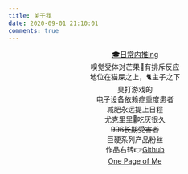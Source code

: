 ```yaml
---
title: 关于我
date: 2020-09-01 21:10:01
comments: true
---
```


<div style="text-align:center;">
<a href="/referral">🎓日常内推ing</a>
<br/>
嗅觉受体对芒果🥭有排斥反应
<br/>
地位在猫屎之上，🐈主子之下
<br/>
臭打游戏的
<br/>
电子设备依赖症重度患者
<br/>
减肥永远提上日程
<br/>
尤克里里🎸吃灰很久
<br/>
<del>996长期受害者</del>
<br/>
巨硬系列产品粉丝
<br/>
作品右转👉<a href="https://github.com/Nomango" target="_blank">Github</a>
<br/>
<a href="https://onepage.nomango.cn" target="_blank">One Page of Me</a>
</div>
